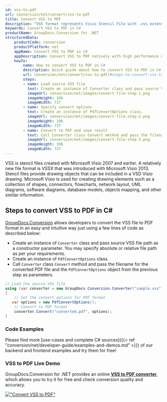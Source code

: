 ```yaml
---
id: vss-to-pdf
url: conversion/net/convert/vss-to-pdf
title: Convert VSS to PDF
description: "VSS format represents Visio Stencil File with .vss extension. Learn how to convert VSS to PDF file programmatically in C# language using GroupDocs.Conversion for .NET library."
keywords: Convert VSS to PDF in C#
productName: GroupDocs.Conversion for .NET
structuredData:
    productCode: conversion
    productPlatform: net
    appName: Convert VSS to PDF in C#
    appDescription: Convert VSS to PDF natively with high performance using C# language and server side GroupDocs.Conversion for .NET APIs, without the use of any software like Microsoft or Open Office.
    howTo:
        name: How to convert VSS to PDF in C# 
        description: Quick guide about how to convert VSS to PDF in C# with high performance and accuracy.
        url: conversion/net/convert/vss-to-pdf/#steps-to-convert-vss-to-pdf-in-c
        steps:
        - name: Load source VSS file 
          text: Create an instance of Converter class and pass source VSS file path as a constructor parameter. You may specify absolute or relative file path as per your requirements. 
          imageUrl: conversion/net/images/convert-file-step-1.png
          imageHeight: 196
          imageWidth: 737
        - name: Specify convert options 
          text: Create an instance of PdfConvertOptions class.
          imageUrl: conversion/net/images/convert-file-step-2.png
          imageHeight: 196
          imageWidth: 737
        - name: Convert to PDF and save result 
          text: Call Converter class Convert method and pass the filename for the converted HTML file and the PdfConvertOptions object from the previous step as parameters.
          imageUrl: conversion/net/images/convert-file-step-3.png
          imageHeight: 196
          imageWidth: 737
---
```


VSS is stencil files created with Microsoft Visio 2007 and earlier. A relatively new file format is VSSX that was introduced with Microsoft Visio 2013. Stencil files provide drawing objects that can be included in a VSD Visio drawing. Microsoft Visio is used for creating drawing elements such as a collection of shapes, connectors, flowcharts, network layout, UML diagrams, software diagrams, database models, objects mapping, and other similar information.

## Steps to convert VSS to PDF in C#

[GroupDocs.Conversion](https://products.groupdocs.com/conversion/net) allows developers to convert the VSS file to PDF format in an easy and intuitive way just using a few lines of code as described below:

* Create an instance of `Converter` class and pass source VSS file path as a constructor parameter. You may specify absolute or relative file path as per your requirements. 
* Create an instance of `PdfConvertOptions` class.
* Call `Converter` class `Convert` method and pass the filename for the converted PDF file and the `PdfConvertOptions` object from the previous step as parameters.

```csharp
// Load the source VSS file
using (var converter = new GroupDocs.Conversion.Converter("sample.vss"))
{
    // Set the convert options for PDF format
   var options = new PdfConvertOptions();
    // Convert to PDF format
    converter.Convert("converted.pdf", options);
}
```

### Code Examples

Please find more [use-cases and complete C# sources]({{< ref "conversion/net/developer-guide/examples-and-demos.md" >}}) of our backend and frontend examples and try them for free!

### VSS to PDF Live Demo

GroupDocs.Conversion for .NET provides an online [**VSS to PDF converter**](https://products.groupdocs.app/conversion/vss-to-pdf), which allows you to try it for free and check conversion quality and accuracy.

[!["Convert VSS to PDF"](conversion/net/images/convert-to-pdf/convert-vss-to-pdf.png)](https://products.groupdocs.app/conversion/vss-to-pdf)